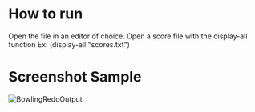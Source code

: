 # How to run
Open the file in an editor of choice. Open a score file with the display-all function
Ex: (display-all "scores.txt")
# Screenshot Sample
![BowlingRedoOutput](https://github.com/rrsm8d/CS353-Project1/assets/112575975/9937383b-b2de-4913-aae7-ebcaf5e0432a)
